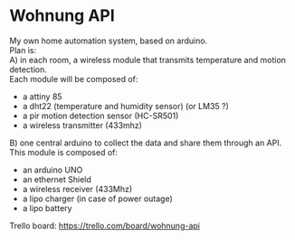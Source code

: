 Wohnung API
===========

My own home automation system, based on arduino.  
Plan is:  
A) in each room, a wireless module that transmits temperature and motion detection.  
Each module will be composed of:
- a attiny 85
- a dht22 (temperature and humidity sensor) (or LM35 ?)
- a pir motion detection sensor (HC-SR501)
- a wireless transmitter (433mhz)

B) one central arduino to collect the data and share them through an API.  
This module is composed of:
- an arduino UNO
- an ethernet Shield
- a wireless receiver (433Mhz)
- a lipo charger (in case of power outage)
- a lipo battery

Trello board: https://trello.com/board/wohnung-api
